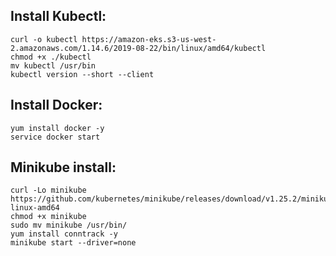 Install Kubectl:
----------------

    curl -o kubectl https://amazon-eks.s3-us-west-2.amazonaws.com/1.14.6/2019-08-22/bin/linux/amd64/kubectl
    chmod +x ./kubectl
    mv kubectl /usr/bin
    kubectl version --short --client


Install Docker:
---------------
    yum install docker -y
    service docker start


Minikube install:
-----------------

    curl -Lo minikube https://github.com/kubernetes/minikube/releases/download/v1.25.2/minikube-linux-amd64
    chmod +x minikube
    sudo mv minikube /usr/bin/
    yum install conntrack -y
    minikube start --driver=none

